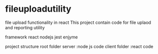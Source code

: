 # fileuploadutility
file upload functionality in react
This project contain code for file uplaod and reporting utility

framework
react
nodejs
jest
enjyme

project structure
root folder 
  server :node js code
  client folder :react code

